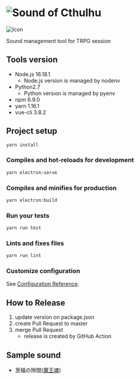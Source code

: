 # ![Sound of Cthulhu](./icons/Images/logo1.png "logo")

![Icon](./icons/Images/android/mipmap-xxxhdpi/ic_launcher.png "icon")

Sound management tool for TRPG session

## Tools version

- Node.js 16.18.1
  - Node.js version is managed by nodenv
- Python2.7
  - Python version is managed by pyenv
- npm 6.9.0
- yarn 1.16.1
- vue-cli 3.8.2

## Project setup

```sh
yarn install
```

### Compiles and hot-reloads for development

```sh
yarn electron:serve
```

### Compiles and minifies for production

```sh
yarn electron:build
```

### Run your tests

```sh
yarn run test
```

### Lints and fixes files

```sh
yarn run lint
```

### Customize configuration

See [Configuration Reference](https://cli.vuejs.org/config/).

## How to Release

1. update version on package.json
2. create Pull Request to master
3. merge Pull Request
   - release is created by GitHub Action

## Sample sound

- 至福の隙間([魔王魂](https://maoudamashii.jokersounds.com/))
